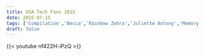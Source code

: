 ```yaml
---
title: USA Tech Fans 2015
date: 2015-07-15
tags: ['Compilation','Becca','Rainbow Zebra','Juliette Antony','Memory Elena','Gray Davidson']
draft: false
---
```

{{< youtube nf422H-iPzQ >}}

